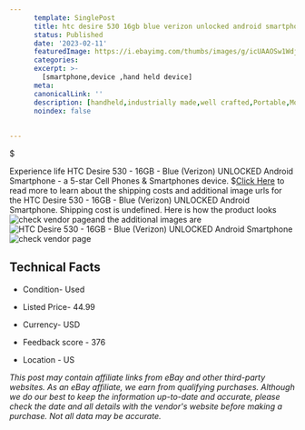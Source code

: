```yaml
---
      template: SinglePost
      title: htc desire 530 16gb blue verizon unlocked android smartphone
      status: Published
      date: '2023-02-11'
      featuredImage: https://i.ebayimg.com/thumbs/images/g/icUAAOSw1WdjQNc~/s-l225.jpg
      categories: 
      excerpt: >-
        [smartphone,device ,hand held device]
      meta:
      canonicalLink: ''
      description: [handheld,industrially made,well crafted,Portable,Mobile,Compact,Convenient,Lightweight,Maneuverable,Man-portable,Miniature,Carriable,Hand-held,Light,Holdable,Transportable,Mobile device,Pocket-sized,On-the-go,Wireless,Cordless,Compact size,Convenient size, smartphone,device ,hand held device]
      noindex: false
      
        
---
```

$

Experience life HTC Desire 530 - 16GB - Blue (Verizon) UNLOCKED Android Smartphone - a 5-star Cell Phones & Smartphones device.
$[Click Here](https://www.ebay.com/itm/284994298312?hash=item425afbe1c8%3Ag%3AicUAAOSw1WdjQNc%7E&mkevt=1&mkcid=1&mkrid=711-53200-19255-0&campid=%253CePNCampaignId%253E&customid=%253CreferenceId%253E&toolid=10049) to read more to learn about the shipping costs and additional image urls for the HTC Desire 530 - 16GB - Blue (Verizon) UNLOCKED Android Smartphone. Shipping cost is undefined. Here is how the product looks ![check vendor page](https://i.ebayimg.com/thumbs/images/g/icUAAOSw1WdjQNc~/s-l225.jpg)and the additional images are![HTC Desire 530 - 16GB - Blue (Verizon) UNLOCKED Android Smartphone](https://i.ebayimg.com/images/g/icUAAOSw1WdjQNc~/s-l1600.jpg)![check vendor page](https://origin-galleryplus.ebayimg.com/ws/web/284994298312_2_0_1/225x225.jpg,https://origin-galleryplus.ebayimg.com/ws/web/284994298312_3_0_1/225x225.jpg,https://origin-galleryplus.ebayimg.com/ws/web/284994298312_4_0_1/225x225.jpg,https://origin-galleryplus.ebayimg.com/ws/web/284994298312_5_0_1/225x225.jpg,https://origin-galleryplus.ebayimg.com/ws/web/284994298312_6_0_1/225x225.jpg,https://origin-galleryplus.ebayimg.com/ws/web/284994298312_7_0_1/225x225.jpg,https://origin-galleryplus.ebayimg.com/ws/web/284994298312_8_0_1/225x225.jpg)



 ## Technical Facts 



     
      

 - Condition- Used 


      

 - Listed Price- 44.99 


      

 - Currency- USD 


      

 - Feedback score - 376 


      

 - Location - US 


      
      

 *_This post may contain affiliate links from eBay and other third-party websites. As an eBay affiliate, we earn from qualifying purchases. Although we do our best to keep the information up-to-date and accurate, please check the date and all details with the vendor's website before making a purchase. Not all data may be accurate._*






